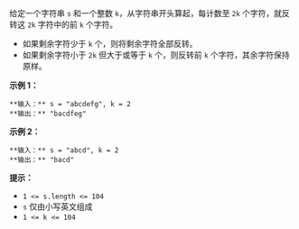 给定一个字符串 `s` 和一个整数 `k`，从字符串开头算起，每计数至 `2k` 个字符，就反转这 `2k` 字符中的前 `k` 个字符。

  * 如果剩余字符少于 `k` 个，则将剩余字符全部反转。
  * 如果剩余字符小于 `2k` 但大于或等于 `k` 个，则反转前 `k` 个字符，其余字符保持原样。



**示例 1：**

    
    
    **输入：** s = "abcdefg", k = 2
    **输出：** "bacdfeg"
    

**示例 2：**

    
    
    **输入：** s = "abcd", k = 2
    **输出：** "bacd"
    



**提示：**

  * `1 <= s.length <= 104`
  * `s` 仅由小写英文组成
  * `1 <= k <= 104`

